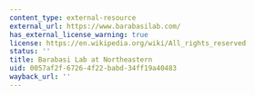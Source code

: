 ```yaml
---
content_type: external-resource
external_url: https://www.barabasilab.com/
has_external_license_warning: true
license: https://en.wikipedia.org/wiki/All_rights_reserved
status: ''
title: Barabasi Lab at Northeastern
uid: 0057af2f-6726-4f22-babd-34ff19a40483
wayback_url: ''
---
```

